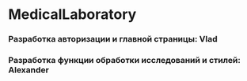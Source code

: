 # MedicalLaboratory

### Разработка авторизации и главной страницы: Vlad
### Разработка функции обработки исследований и стилей: Alexander
